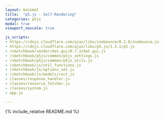 ```yaml
---
layout: minimal
title:  "p5.js - Self-Rendering"
categories: p5js
modal: true
viewport_noscale: true

js_scripts:
- https://cdnjs.cloudflare.com/ajax/libs/inobounce/0.2.0/inobounce.js
- https://cdnjs.cloudflare.com/ajax/libs/p5.js/1.3.1/p5.js
- /sketchbook/vendor/dat.gui/0.7.3/dat.gui.js
- /sketchbook/p5js/common/p5js_settings.js
- /sketchbook/p5js/common/p5js_utils.js
- /sketchbook/js/util_functions.js
- /sketchbook/js/options_set.js
- /sketchbook/js/models/rect.js
- classes/response_handler.js
- classes/resource_fetcher.js
- classes/system.js
- app.js

---
```


{% include_relative README.md %}

